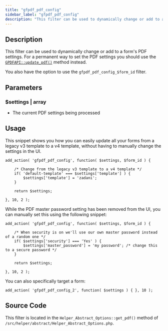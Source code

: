 ```yaml
---
title: "gfpdf_pdf_config"
sidebar_label: "gfpdf_pdf_config"
description: "This filter can be used to dynamically change or add to a form's PDF settings. This shouldn't be used as a permanent way to control the form's PDF settings."
---
```


## Description 

This filter can be used to dynamically change or add to a form's PDF settings. For a permanent way to set the PDF settings you should use the [`GPDFAPI::update_pdf()`](update_pdf.md) method instead.

You also have the option to use the `gfpdf_pdf_config_$form_id` filter.

## Parameters 

### $settings | array
*  The current PDF settings being processed

## Usage 

This snippet shows you how you can easily update all your forms from a legacy v3 template to a v4 template, without having to manually change the settings in the UI.

```
add_action( 'gfpdf_pdf_config', function( $settings, $form_id ) {

	/* Change from the legacy v3 template to a v4 template */
	if( 'default-template' === $settings['template'] ) {
		$settings['template'] = 'zadani';
	}

	return $settings;

}, 10, 2 );
```

While the PDF master password setting has been removed from the UI, you can manually set this using the following snippet:

```
add_action( 'gfpdf_pdf_config', function( $settings, $form_id ) {

	/* When security is on we'll use our own master password instead of a random one */
	if( $settings['security'] === 'Yes' ) {
		$settings['master_password'] = 'my password'; /* change this to a secure password */
	}

	return $settings;

}, 10, 2 );
```

You can also specifically target a form: 

```
add_action( 'gfpdf_pdf_config_2', function( $settings ) { }, 10 );
```

## Source Code 

This filter is located in the `Helper_Abstract_Options::get_pdf()` method of `/src/helper/abstract/Helper_Abstract_Options.php`.